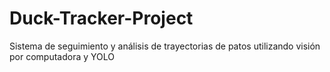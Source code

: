 # Duck-Tracker-Project
Sistema de seguimiento y análisis de trayectorias de patos utilizando visión por computadora y YOLO
